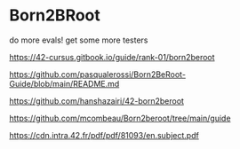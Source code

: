 # Born2BRoot

do more evals!
get some more testers

https://42-cursus.gitbook.io/guide/rank-01/born2beroot

https://github.com/pasqualerossi/Born2BeRoot-Guide/blob/main/README.md

https://github.com/hanshazairi/42-born2beroot

https://github.com/mcombeau/Born2beroot/tree/main/guide

https://cdn.intra.42.fr/pdf/pdf/81093/en.subject.pdf

